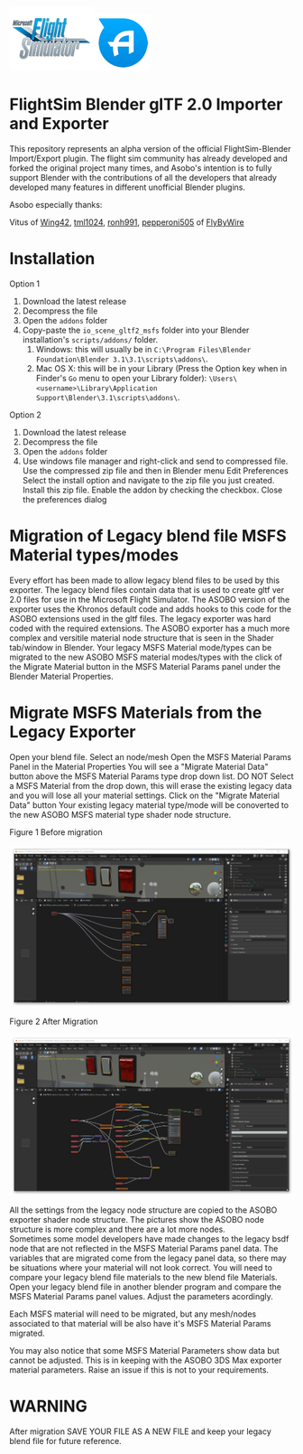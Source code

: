 [![MSFS](misc/msfs_logo.png)](https://www.flightsimulator.com/)[![ASOBO](misc/asobo_logo.png)](https://www.asobostudio.com/)

FlightSim Blender glTF 2.0 Importer and Exporter
======================================

This repository represents an alpha version of the official FlightSim-Blender Import/Export plugin. The flight sim community has already developed and forked the original project many times, and Asobo's intention is to fully support Blender with the contributions of all the developers that already developed many features in different unofficial Blender plugins.

Asobo especially thanks:

Vitus of [Wing42](https://wing42.com/), [tml1024](https://github.com/tml1024), [ronh991](https://github.com/ronh991), [pepperoni505](https://github.com/pepperoni505) of [FlyByWire](https://flybywiresim.com/)


Installation
===========
Option 1

1. Download the latest release
2. Decompress the file
3. Open the `addons` folder
4. Copy-paste the `io_scene_gltf2_msfs` folder into your Blender installation's `scripts/addons/` folder.
   1. Windows: this will usually be in `C:\Program Files\Blender Foundation\Blender 3.1\3.1\scripts\addons\`.
   2. Mac OS X: this will be in your Library (Press the Option key when in Finder's `Go` menu to open your Library folder): `\Users\<username>\Library\Application Support\Blender\3.1\scripts\addons\`.
   
Option 2

1. Download the latest release
2. Decompress the file
3. Open the `addons` folder
4. Use windows file manager and right-click and send to compressed file.
   Use the compressed zip file and then in Blender menu Edit Preferences
   Select the install option and navigate to the zip file you just created.
   Install this zip file.
   Enable the addon by checking the checkbox.
   Close the preferences dialog

Migration of Legacy blend file MSFS Material types/modes
========================================================

Every effort has been made to allow legacy blend files to be used by this exporter.
The legacy blend files contain data that is used to create gltf ver 2.0 files
for use in the Microsoft Flight Simulator.  The ASOBO version of the exporter uses the
Khronos default code and adds hooks to this code for the ASOBO extensions used in the gltf files.
The legacy exporter was hard coded with the required extensions.
The ASOBO exporter has a much more complex and versitile material node structure that is
seen in the Shader tab/window in Blender.  Your legacy MSFS Material mode/types can be migrated 
to the new ASOBO MSFS material modes/types with the click of the Migrate Material button
in the MSFS Material Params panel under the Blender Material Properties. 

Migrate MSFS Materials from the Legacy Exporter
===============================================

Open your blend file.
Select an node/mesh
Open the MSFS Material Params Panel in the Material Properties
You will see a "Migrate Material Data" button above the MSFS Material Params type drop down list.
DO NOT Select a MSFS Material from the drop down, this will erase the existing legacy
data and you will lose all your material settings.
Click on the "Migrate Material Data" button
Your existing legacy material type/mode will be conoverted to the new ASOBO MSFS material type 
shader node structure.

Figure 1 Before migration

![Before](misc/BeforeMigration.png)

Figure 2 After Migration

![After](misc/AfterMigration.png)

All the settings from the legacy node structure are copied to the ASOBO exporter shader node structure. 
The pictures show the ASOBO node structure is more complex and there are a lot more nodes.  
Sometimes some model developers have made changes to the legacy bsdf node that are not reflected 
in the MSFS Material Params panel data. The variables that are migrated come from the legacy panel 
data, so there may be situations where your material will not look correct.  You will need to 
compare your legacy blend file materials to the new blend file Materials. Open your legacy blend file in 
another blender program and compare the MSFS Material Params panel values.  Adjust the parameters acordingly.

Each MSFS material will need to be migrated, but any mesh/nodes associated to that material 
will be also have it's MSFS Material Params migrated. 

You may also notice that some MSFS Material Parameters show data but cannot be adjusted. This is in
keeping with the ASOBO 3DS Max exporter material parameters.  Raise an issue if this is not to your requirements.

WARNING
=======

After migration SAVE YOUR FILE AS A NEW FILE and keep your legacy blend file for future reference.

